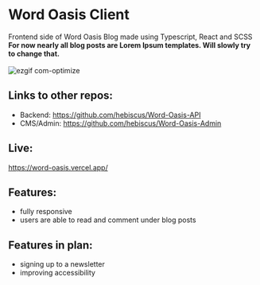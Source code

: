 # Word Oasis Client
Frontend side of Word Oasis Blog made using Typescript, React and SCSS <br>
<b>For now nearly all blog posts are Lorem Ipsum templates. Will slowly try to change that.</b> <br><br>
![ezgif com-optimize](https://github.com/hebiscus/Word-Oasis-Client/assets/107350293/ed319b86-e7bd-4b5a-9de2-4e6910cdb32f)
## Links to other repos:
- Backend: https://github.com/hebiscus/Word-Oasis-API
- CMS/Admin: https://github.com/hebiscus/Word-Oasis-Admin
## Live:
https://word-oasis.vercel.app/
## Features:
- fully responsive
- users are able to read and comment under blog posts
## Features in plan:
- signing up to a newsletter
- improving accessibility

